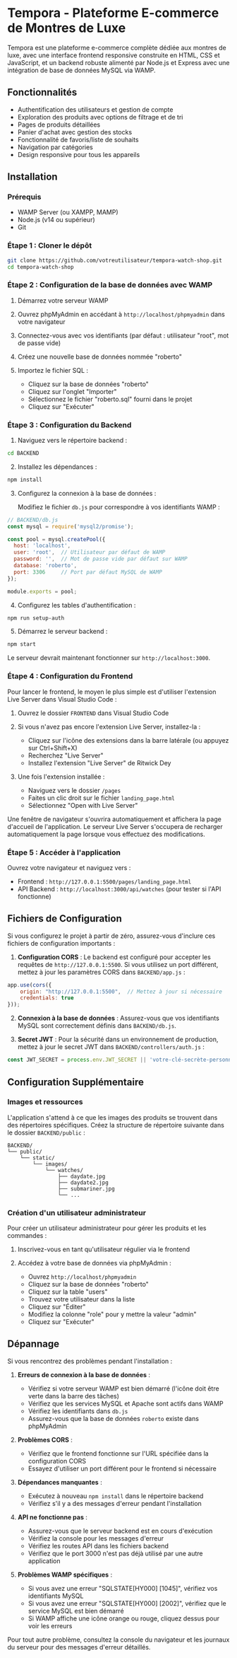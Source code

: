 # Tempora - Plateforme E-commerce de Montres de Luxe

Tempora est une plateforme e-commerce complète dédiée aux montres de luxe, avec une interface frontend responsive construite en HTML, CSS et JavaScript, et un backend robuste alimenté par Node.js et Express avec une intégration de base de données MySQL via WAMP.

## Fonctionnalités

- Authentification des utilisateurs et gestion de compte
- Exploration des produits avec options de filtrage et de tri
- Pages de produits détaillées
- Panier d'achat avec gestion des stocks
- Fonctionnalité de favoris/liste de souhaits
- Navigation par catégories
- Design responsive pour tous les appareils

## Installation

### Prérequis

- WAMP Server (ou XAMPP, MAMP)
- Node.js (v14 ou supérieur)
- Git

### Étape 1 : Cloner le dépôt

```bash
git clone https://github.com/votreutilisateur/tempora-watch-shop.git
cd tempora-watch-shop
```

### Étape 2 : Configuration de la base de données avec WAMP

1. Démarrez votre serveur WAMP

2. Ouvrez phpMyAdmin en accédant à `http://localhost/phpmyadmin` dans votre navigateur

3. Connectez-vous avec vos identifiants (par défaut : utilisateur "root", mot de passe vide)

4. Créez une nouvelle base de données nommée "roberto"

5. Importez le fichier SQL :
   - Cliquez sur la base de données "roberto"
   - Cliquez sur l'onglet "Importer"
   - Sélectionnez le fichier "roberto.sql" fourni dans le projet
   - Cliquez sur "Exécuter"

### Étape 3 : Configuration du Backend

1. Naviguez vers le répertoire backend :

```bash
cd BACKEND
```

2. Installez les dépendances :

```bash
npm install
```

3. Configurez la connexion à la base de données :
   
   Modifiez le fichier `db.js` pour correspondre à vos identifiants WAMP :

```javascript
// BACKEND/db.js
const mysql = require('mysql2/promise');

const pool = mysql.createPool({
  host: 'localhost',
  user: 'root',  // Utilisateur par défaut de WAMP
  password: '',  // Mot de passe vide par défaut sur WAMP
  database: 'roberto',
  port: 3306     // Port par défaut MySQL de WAMP
});

module.exports = pool;
```

4. Configurez les tables d'authentification :

```bash
npm run setup-auth
```

5. Démarrez le serveur backend :

```bash
npm start
```

Le serveur devrait maintenant fonctionner sur `http://localhost:3000`.

### Étape 4 : Configuration du Frontend

Pour lancer le frontend, le moyen le plus simple est d'utiliser l'extension Live Server dans Visual Studio Code :

1. Ouvrez le dossier `FRONTEND` dans Visual Studio Code

2. Si vous n'avez pas encore l'extension Live Server, installez-la :
   - Cliquez sur l'icône des extensions dans la barre latérale (ou appuyez sur Ctrl+Shift+X)
   - Recherchez "Live Server"
   - Installez l'extension "Live Server" de Ritwick Dey

3. Une fois l'extension installée :
   - Naviguez vers le dossier `/pages`
   - Faites un clic droit sur le fichier `landing_page.html`
   - Sélectionnez "Open with Live Server"

Une fenêtre de navigateur s'ouvrira automatiquement et affichera la page d'accueil de l'application. Le serveur Live Server s'occupera de recharger automatiquement la page lorsque vous effectuez des modifications.

### Étape 5 : Accéder à l'application

Ouvrez votre navigateur et naviguez vers :

- Frontend : `http://127.0.0.1:5500/pages/landing_page.html`
- API Backend : `http://localhost:3000/api/watches` (pour tester si l'API fonctionne)

## Fichiers de Configuration

Si vous configurez le projet à partir de zéro, assurez-vous d'inclure ces fichiers de configuration importants :

1. **Configuration CORS** : Le backend est configuré pour accepter les requêtes de `http://127.0.0.1:5500`. Si vous utilisez un port différent, mettez à jour les paramètres CORS dans `BACKEND/app.js` :

```javascript
app.use(cors({ 
    origin: "http://127.0.0.1:5500",  // Mettez à jour si nécessaire
    credentials: true
}));
```

2. **Connexion à la base de données** : Assurez-vous que vos identifiants MySQL sont correctement définis dans `BACKEND/db.js`.

3. **Secret JWT** : Pour la sécurité dans un environnement de production, mettez à jour le secret JWT dans `BACKEND/controllers/auth.js` :

```javascript
const JWT_SECRET = process.env.JWT_SECRET || 'votre-clé-secrète-personnalisée';
```

## Configuration Supplémentaire

### Images et ressources

L'application s'attend à ce que les images des produits se trouvent dans des répertoires spécifiques. Créez la structure de répertoire suivante dans le dossier `BACKEND/public` :

```
BACKEND/
└── public/
    └── static/
        └── images/
            └── watches/
                ├── daydate.jpg
                ├── daydate2.jpg
                ├── submariner.jpg
                └── ...
```

### Création d'un utilisateur administrateur

Pour créer un utilisateur administrateur pour gérer les produits et les commandes :

1. Inscrivez-vous en tant qu'utilisateur régulier via le frontend

2. Accédez à votre base de données via phpMyAdmin :
   - Ouvrez `http://localhost/phpmyadmin`
   - Cliquez sur la base de données "roberto"
   - Cliquez sur la table "users"
   - Trouvez votre utilisateur dans la liste
   - Cliquez sur "Éditer"
   - Modifiez la colonne "role" pour y mettre la valeur "admin"
   - Cliquez sur "Exécuter"

## Dépannage

Si vous rencontrez des problèmes pendant l'installation :

1. **Erreurs de connexion à la base de données** : 
   - Vérifiez si votre serveur WAMP est bien démarré (l'icône doit être verte dans la barre des tâches)
   - Vérifiez que les services MySQL et Apache sont actifs dans WAMP
   - Vérifiez les identifiants dans `db.js`
   - Assurez-vous que la base de données `roberto` existe dans phpMyAdmin

2. **Problèmes CORS** :
   - Vérifiez que le frontend fonctionne sur l'URL spécifiée dans la configuration CORS
   - Essayez d'utiliser un port différent pour le frontend si nécessaire

3. **Dépendances manquantes** :
   - Exécutez à nouveau `npm install` dans le répertoire backend
   - Vérifiez s'il y a des messages d'erreur pendant l'installation

4. **API ne fonctionne pas** :
   - Assurez-vous que le serveur backend est en cours d'exécution
   - Vérifiez la console pour les messages d'erreur
   - Vérifiez les routes API dans les fichiers backend
   - Vérifiez que le port 3000 n'est pas déjà utilisé par une autre application

5. **Problèmes WAMP spécifiques** :
   - Si vous avez une erreur "SQLSTATE[HY000] [1045]", vérifiez vos identifiants MySQL
   - Si vous avez une erreur "SQLSTATE[HY000] [2002]", vérifiez que le service MySQL est bien démarré
   - Si WAMP affiche une icône orange ou rouge, cliquez dessus pour voir les erreurs

Pour tout autre problème, consultez la console du navigateur et les journaux du serveur pour des messages d'erreur détaillés.
